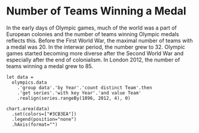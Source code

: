 Number of Teams Winning a Medal
===============================

In the early days of Olympic games, much of the world was a part of European colonies and the 
number of teams winning Olympic medals reflects this. Before the First World War, the maximal
number of teams with a medal was 20. In the interwar period, the number grew to 32. Olympic games
started becoming more diverse after the Second World War and especially after the end of colonialism.
In London 2012, the number of teams winning a medal grew to 85.

```
let data = 
  olympics.data
    .'group data'.'by Year'.'count distinct Team'.then
    .'get series'.'with key Year'.'and value Team'
    .realign(series.rangeBy(1896, 2012, 4), 0)    

chart.area(data)
  .set(colors=["#3CB3EA"])
  .legend(position="none")
  .hAxis(format="")
```

